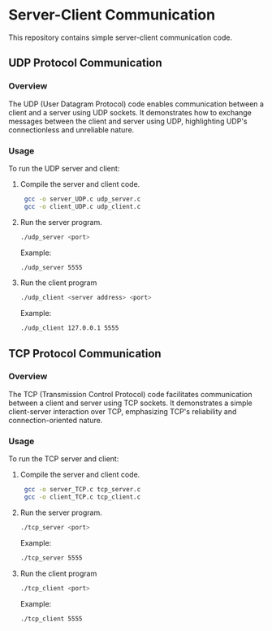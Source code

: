 # Server-Client Communication

This repository contains simple server-client communication code.

## UDP Protocol Communication

### Overview

The UDP (User Datagram Protocol) code enables communication between a client and a server using UDP sockets.  It demonstrates how to exchange messages between the client and server using UDP, highlighting UDP's connectionless and unreliable nature.
### Usage

To run the UDP server and client:

1. Compile the server and client code.
   ```bash
    gcc -o server_UDP.c udp_server.c
    gcc -o client_UDP.c udp_client.c
   ```
2. Run the server program.
   ```bash
   ./udp_server <port>
   ```
   Example:
   ```bash
   ./udp_server 5555
   ```
3. Run the client program
   ```bash
   ./udp_client <server address> <port>
   ```
   Example:
   ```bash
   ./udp_client 127.0.0.1 5555
   ```
## TCP Protocol Communication

### Overview

The TCP (Transmission Control Protocol) code facilitates communication between a client and server using TCP sockets. It demonstrates a simple client-server interaction over TCP, emphasizing TCP's reliability and connection-oriented nature.

### Usage

To run the TCP server and client:

1. Compile the server and client code.
   ```bash
    gcc -o server_TCP.c tcp_server.c
    gcc -o client_TCP.c tcp_client.c
   ```
2. Run the server program.
   ```bash
   ./tcp_server <port>
   ```
   Example:
   ```bash
   ./tcp_server 5555
   ```
3. Run the client program
   ```bash
   ./tcp_client <port>
   ```
   Example:
   ```bash
   ./tcp_client 5555
   ```
